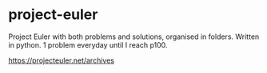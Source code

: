 # project-euler

Project Euler with both problems and solutions, organised in folders. Written in python. 1 problem everyday until I reach p100.

https://projecteuler.net/archives
